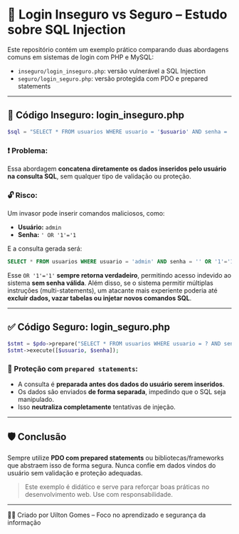 
# 🔐 Login Inseguro vs Seguro – Estudo sobre SQL Injection

Este repositório contém um exemplo prático comparando duas abordagens comuns em sistemas de login com PHP e MySQL:

- `inseguro/login_inseguro.php`: versão vulnerável a SQL Injection
- `seguro/login_seguro.php`: versão protegida com PDO e prepared statements

---

## 🚨 Código Inseguro: login_inseguro.php

```php
$sql = "SELECT * FROM usuarios WHERE usuario = '$usuario' AND senha = '$senha'";
```

### ❗ Problema:
Essa abordagem **concatena diretamente os dados inseridos pelo usuário na consulta SQL**, sem qualquer tipo de validação ou proteção.

### 🔓 Risco:
Um invasor pode inserir comandos maliciosos, como:

- **Usuário:** `admin`
- **Senha:** `' OR '1'='1`

E a consulta gerada será:

```sql
SELECT * FROM usuarios WHERE usuario = 'admin' AND senha = '' OR '1'='1'
```

Esse `OR '1'='1'` **sempre retorna verdadeiro**, permitindo acesso indevido ao sistema **sem senha válida**. Além disso, se o sistema permitir múltiplas instruções (multi-statements), um atacante mais experiente poderia até **excluir dados, vazar tabelas ou injetar novos comandos SQL**.

---

## ✅ Código Seguro: login_seguro.php

```php
$stmt = $pdo->prepare("SELECT * FROM usuarios WHERE usuario = ? AND senha = ?");
$stmt->execute([$usuario, $senha]);
```

### 🔐 Proteção com `prepared statements`:
- A consulta é **preparada antes dos dados do usuário serem inseridos**.
- Os dados são enviados **de forma separada**, impedindo que o SQL seja manipulado.
- Isso **neutraliza completamente** tentativas de injeção.

---

## 🛡️ Conclusão

Sempre utilize **PDO com prepared statements** ou bibliotecas/frameworks que abstraem isso de forma segura. Nunca confie em dados vindos do usuário sem validação e proteção adequadas.

> Este exemplo é didático e serve para reforçar boas práticas no desenvolvimento web. Use com responsabilidade.

---

👨‍💻 Criado por Uilton Gomes – Foco no aprendizado e segurança da informação
